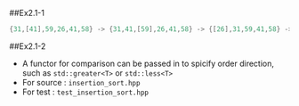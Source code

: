 ##Ex2.1-1
```cpp
{31,[41],59,26,41,58} -> {31,41,[59],26,41,58} -> {[26],31,59,41,58} -> {26,31,59,[41],58} -> {26,31,59,41,[58]} -> {26,31,59,41,58}  
```
##Ex2.1-2
 * A functor for comparison can be passed in to spicify order direction, such as `std::greater<T>` or `std::less<T>`
 * For source : `insertion_sort.hpp`
 * For test : `test_insertion_sort.hpp`
